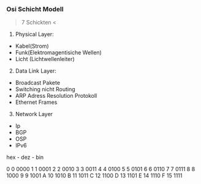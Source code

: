 ### Osi Schicht Modell ###
> 7 Schickten <

1. Physical Layer:
 - Kabel(Strom)
 - Funk(Elektromagentisiche Wellen)
 - Licht (Lichtwellenleiter)

2. Data Link Layer:
 - Broadcast Pakete
 - Switching nicht Routing
 - ARP Adress Resolution Protokoll
 - Ethernet Frames

3. Network Layer 
 - Ip
 - BGP
 - OSP
 - IPv6


hex - dez - bin

 0 0 0000
 1 1 0001
 2 2 0010
 3 3 0011
 4 4 0100
 5 5 0101
 6 6 0110
 7 7 0111
 8 8 1000
 9 9 1001
 A 10 1010
 B 11 1011
 C 12 1100
 D 13 1101
 E 14 1110
 F 15 1111